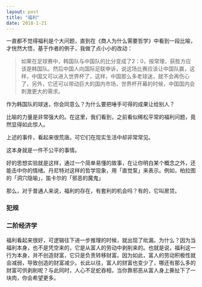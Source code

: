 ```yaml
---
layout: post
title: "福利"
date: 2018-1-21
---
```


一直都不觉得福利是个大问题，直到在《商人为什么需要哲学》中看到一段比喻，才恍然大悟，基于作者的例子，我做了点小小的改动：

> 如果在足球赛中，韩国队与中国队的比分变成了2：0，按常理，获胜方应该是韩国队。然后中国人向国际足联申诉，说这场比赛应该让中国队赢，这样，中国又可以进入世界杯了，这样，中国那么多老球迷，就不会再伤心了，另外，它还可以带动巨大的国内市场，世界杯开幕的时候，中国国内会刺激更大的需求。

作为韩国队的球迷，你会同意么？为什么要把唾手可得的成果让给别人？

比喻的力量是非常强大的。在这里，我们看到，之前看似稀松平常的福利问题，竟然显得如此惊人。

上述的事件，看起来很荒唐。可它们在现实生活中却非常常见。

这本身就是一件不公平的事情。

好的思想实验就是这样，通过一个简单易懂的故事，在让你明白某个概念之外，还能击中你的情绪。丹尼特对这样的哲学现象，用「直觉泵」来表示。例如，柏拉图的「洞穴隐喻」，笛卡尔的「邪恶的魔鬼」


那么，对于普通人来说，福利的存在，有套利的机会吗？有的，它叫房贷。

### 犯规

### 二阶经济学

福利看起来很好，可逻辑往下进一步推理的时候，就出现了纰漏。为什么？因为当福利本身，也不是凭空来的，它是从富人的劳动中剥削来的。也就是说，福利这一行为本身，并不创造财富，它只是负责转移财富。因为如此，富人的劳动积极性就会减弱，导致创造的财富减少。长此以往，富人的财富也变少了，哪还有那么多的财富可供剥削呢？与此同时，人心不足蛇吞相，当你靠邪恶从富人身上撕扯下了一块肉，你会希望更多。